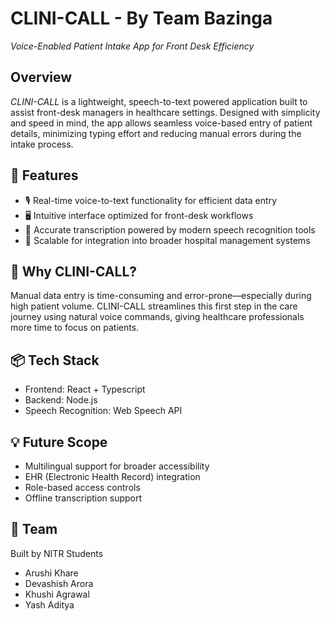 # CLINI-CALL - By Team Bazinga 
*Voice-Enabled Patient Intake App for Front Desk Efficiency*

## Overview  
*CLINI-CALL* is a lightweight, speech-to-text powered application built to assist front-desk managers in healthcare settings. Designed with simplicity and speed in mind, the app allows seamless voice-based entry of patient details, minimizing typing effort and reducing manual errors during the intake process.

## 🔧 Features  
- 🎙 Real-time voice-to-text functionality for efficient data entry  
- 🖥 Intuitive interface optimized for front-desk workflows  
- 🧠 Accurate transcription powered by modern speech recognition tools  
- 🔄 Scalable for integration into broader hospital management systems

## 🚀 Why CLINI-CALL?  
Manual data entry is time-consuming and error-prone—especially during high patient volume. CLINI-CALL streamlines this first step in the care journey using natural voice commands, giving healthcare professionals more time to focus on patients.

## 📦 Tech Stack  
- Frontend: React + Typescript  
- Backend: Node.js  
- Speech Recognition: Web Speech API 

## 💡 Future Scope  
- Multilingual support for broader accessibility  
- EHR (Electronic Health Record) integration  
- Role-based access controls  
- Offline transcription support

## 👥 Team  
Built by NITR Students
- Arushi Khare
- Devashish Arora
- Khushi Agrawal
- Yash Aditya

